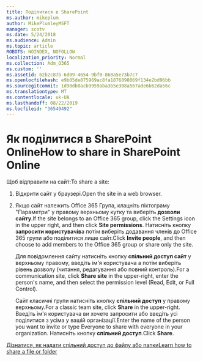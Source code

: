 ```yaml
---
title: Поділитися в SharePoint
ms.author: mikeplum
author: MikePlumleyMSFT
manager: scotv
ms.date: 5/24/2018
ms.audience: Admin
ms.topic: article
ROBOTS: NOINDEX, NOFOLLOW
localization_priority: Normal
ms.collection: Adm_O365
ms.custom: ''
ms.assetid: 62b2c87b-6d09-4654-9bf0-868a5e73b7c7
ms.openlocfilehash: e9b05de875969ac8fa1876898069f134e2bd96bb
ms.sourcegitcommit: 1d98db8acb9959aba3b5e308a567ade6b62da56c
ms.translationtype: MT
ms.contentlocale: uk-UA
ms.lasthandoff: 08/22/2019
ms.locfileid: "36549492"
---
```

# <a name="how-to-share-in-sharepoint-online"></a><span data-ttu-id="ad44c-102">Як поділитися в SharePoint Online</span><span class="sxs-lookup"><span data-stu-id="ad44c-102">How to share in SharePoint Online</span></span>

<span data-ttu-id="ad44c-103">Щоб відправити на сайт:</span><span class="sxs-lookup"><span data-stu-id="ad44c-103">To share a site:</span></span>
  
1. <span data-ttu-id="ad44c-104">Відкрити сайт у браузері.</span><span class="sxs-lookup"><span data-stu-id="ad44c-104">Open the site in a web browser.</span></span>
    
2. <span data-ttu-id="ad44c-105">Якщо сайт належить Office 365 Група, клацніть піктограму "Параметри" у правому верхньому кутку та виберіть **дозволи сайту**.</span><span class="sxs-lookup"><span data-stu-id="ad44c-105">If the site belongs to an Office 365 group, click the Settings icon in the upper right, and then click **Site permissions**.</span></span> <span data-ttu-id="ad44c-106">Натисніть кнопку **запросити користувачів**а потім виберіть додавання членів до Office 365 групи або поділитися лише сайт.</span><span class="sxs-lookup"><span data-stu-id="ad44c-106">Click **Invite people**, and then choose to add members to the Office 365 group or share only the site.</span></span> 
    
    <span data-ttu-id="ad44c-107">Для повідомлення сайту натисніть кнопку **спільний доступ сайт** у верхньому правому, введіть ім'я користувача а потім виберіть рівень дозволу (читання, редагування або повний контроль).</span><span class="sxs-lookup"><span data-stu-id="ad44c-107">For a communication site, click **Share site** in the upper-right, enter the person's name, and then select the permission level (Read, Edit, or Full Control).</span></span> 
    
    <span data-ttu-id="ad44c-108">Сайт класичні групи натисніть кнопку **спільний доступ** у правому верхньому.</span><span class="sxs-lookup"><span data-stu-id="ad44c-108">For a classic team site, click **Share** in the upper-right.</span></span> <span data-ttu-id="ad44c-109">Введіть ім'я користувача ви хочете запросити або введіть усі поділитися з усіма у вашій організації.</span><span class="sxs-lookup"><span data-stu-id="ad44c-109">Enter the name of the person you want to invite or type Everyone to share with everyone in your organization.</span></span> <span data-ttu-id="ad44c-110">Натисніть кнопку **спільний доступ**.</span><span class="sxs-lookup"><span data-stu-id="ad44c-110">Click **Share**.</span></span>
    
[<span data-ttu-id="ad44c-111">Дізнатися, як надати спільний доступ до файлу або папки</span><span class="sxs-lookup"><span data-stu-id="ad44c-111">Learn how to share a file or folder</span></span>](https://go.microsoft.com/fwlink/?linkid=511430)
  

